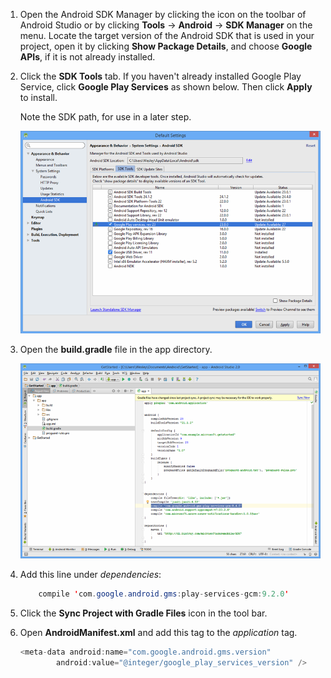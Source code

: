 1. Open the Android SDK Manager by clicking the icon on the toolbar of Android Studio or by clicking **Tools** -> **Android** -> **SDK Manager** on the menu. Locate the target version of the Android SDK that is used in your project, open it by clicking **Show Package Details**, and choose **Google APIs**, if it is not already installed.
2. Click the **SDK Tools** tab. If you haven't already installed Google Play Service, click **Google Play Services** as shown below. Then click **Apply** to install. 
   
    Note the SDK path, for use in a later step. 
   
    ![](./media/notification-hubs-android-studio-add-google-play-services/notification-hubs-android-studio-sdk-manager.png)
3. Open the **build.gradle** file in the app directory.
   
    ![](./media/notification-hubs-android-studio-add-google-play-services/notification-hubs-android-studio-add-google-play-dependency.png)
4. Add this line under *dependencies*: 
    
    ```java
        compile 'com.google.android.gms:play-services-gcm:9.2.0'
    ```
5. Click the **Sync Project with Gradle Files** icon in the tool bar.
6. Open **AndroidManifest.xml** and add this tag to the *application* tag.
   
    ```java
    <meta-data android:name="com.google.android.gms.version"
            android:value="@integer/google_play_services_version" />
    ```

